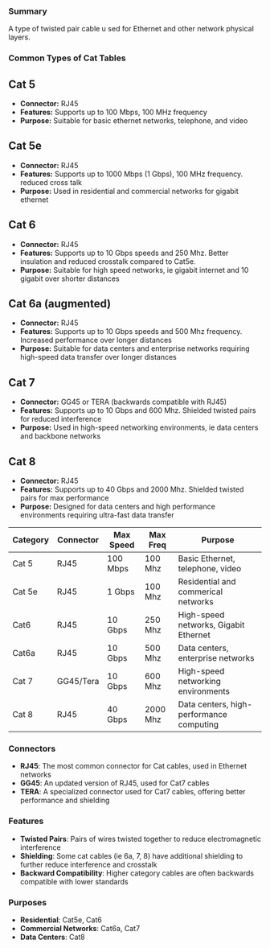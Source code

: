 ### Summary
A type of twisted pair cable u sed for Ethernet and other  network physical layers.

### Common Types of Cat Tables
## Cat 5
- **Connector:** RJ45
- **Features:** Supports up to 100 Mbps, 100 MHz frequency
- **Purpose:** Suitable for basic ethernet networks, telephone, and video

## Cat 5e
- **Connector:** RJ45
- **Features:** Supports up to 1000 Mbps (1 Gbps), 100 MHz frequency. reduced cross talk
- **Purpose:** Used in residential and commercial networks for gigabit ethernet

## Cat 6
- **Connector:** RJ45
- **Features:** Supports up to 10 Gbps speeds and 250 Mhz. Better insulation and reduced crosstalk compared to Cat5e.
- **Purpose:** Suitable for high speed networks, ie gigabit internet and 10 gigabit over shorter distances

## Cat 6a (augmented)
- **Connector:** RJ45
- **Features:** Supports up to 10 Gbps speeds and 500 Mhz frequency. Increased performance over longer distances
- **Purpose:** Suitable for data centers and enterprise networks requiring high-speed data transfer over longer distances

## Cat 7
- **Connector:** GG45 or TERA (backwards compatible with RJ45)
- **Features:** Supports up to 10 Gbps and 600 Mhz. Shielded twisted pairs for reduced interference
- **Purpose:** Used in high-speed networking environments, ie data centers and backbone networks

## Cat 8
- **Connector:** RJ45
- **Features:** Supports up to 40 Gbps and 2000 Mhz. Shielded twisted pairs for max performance
- **Purpose:** Designed for data centers and high performance environments requiring ultra-fast data transfer

| Category | Connector | Max Speed | Max Freq | Purpose |
|----------|-----------|-----------|----------|---------|
| Cat 5 | RJ45 | 100 Mbps | 100 Mhz | Basic Ethernet, telephone, video |
| Cat 5e | RJ45 | 1 Gbps | 100 Mhz | Residential and commerical networks |
| Cat6 | RJ45 | 10 Gbps | 250 Mhz | High-speed networks, Gigabit Ethernet |
| Cat6a | RJ45 | 10 Gbps | 500 Mhz | Data centers, enterprise networks |
| Cat 7 | GG45/Tera | 10 Gbps | 600 Mhz | High-speed networking environments |
| Cat 8 | RJ45 | 40 Gbps | 2000 Mhz | Data centers, high-performance computing |

### Connectors
- **RJ45**: The most common connector for Cat cables, used in Ethernet networks
- **GG45**: An updated version of RJ45, used for Cat7 cables
- **TERA**: A specialized connector used for Cat7 cables, offering better performance and shielding

### Features
- **Twisted Pairs**: Pairs of wires twisted together to reduce electromagnetic interference
- **Shielding**: Some cat cables (ie 6a, 7, 8) have additional shielding to further reduce interference and crosstalk
- **Backward Compatibility**: Higher category  cables are often backwards compatible with lower standards

### Purposes
- **Residential**: Cat5e, Cat6
- **Commercial Networks**: Cat6a, Cat7
- **Data Centers**: Cat8







